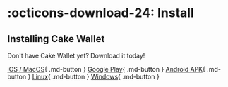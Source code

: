 ---
---
# :octicons-download-24: Install

## Installing Cake Wallet

Don't have Cake Wallet yet? Download it today!

[iOS / MacOS](https://apps.apple.com/us/app/cake-wallet-for-xmr-monero/id1334702542){ .md-button }
[Google Play](https://play.google.com/store/apps/details?id=com.cakewallet.cake_wallet&referrer=utm_source%3Dguides.cakewallet.com%26utm_medium%3Dwebsite){ .md-button }
[Android APK](https://github.com/cake-tech/cake_wallet/releases){ .md-button }
[Linux](https://github.com/cake-tech/cake_wallet/releases){ .md-button }
[Windows](https://github.com/cake-tech/cake_wallet/releases){ .md-button }